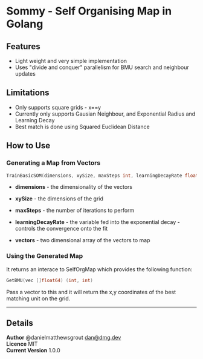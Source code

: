 # Sommy - Self Organising Map in Golang

## Features

* Light weight and very simple implementation
* Uses "divide and conquer" parallelism for BMU search and neighbour updates

## Limitations

* Only supports square grids - x==y
* Currently only supports Gausian Neighbour, and Exponential Radius and Learning Decay
* Best match is done using Squared Euclidean Distance

## How to Use

### Generating a Map from Vectors

```go
TrainBasicSOM(dimensions, xySize, maxSteps int, learningDecayRate float64, vectors [][]float64) SelfOrgMap
```

* __dimensions__ - the dimensionality of the vectors

* __xySize__ - the dimensions of the grid

* __maxSteps__ - the number of iterations to perform

* __learningDecayRate__ - the variable fed into the exponential decay - controls the convergence onto the fit

* __vectors__ - two dimensional array of the vectors to map

### Using the Generated Map

It returns an interace to SelfOrgMap which provides the following function:

```go
GetBMU(vec []float64) (int, int)
```

Pass a vector to this and it will return the x,y coordinates of the best matching unit on the grid.

---

## Details

__Author__ @danielmatthewsgrout <dan@dmg.dev>  
__Licence__ MIT  
__Current Version__ 1.0.0  
